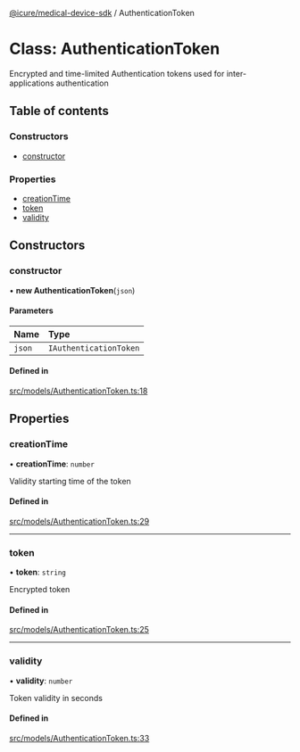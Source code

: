 [@icure/medical-device-sdk](../modules.md) / AuthenticationToken

# Class: AuthenticationToken

Encrypted and time-limited Authentication tokens used for inter-applications authentication

## Table of contents

### Constructors

- [constructor](AuthenticationToken.md#constructor)

### Properties

- [creationTime](AuthenticationToken.md#creationtime)
- [token](AuthenticationToken.md#token)
- [validity](AuthenticationToken.md#validity)

## Constructors

### constructor

• **new AuthenticationToken**(`json`)

#### Parameters

| Name | Type |
| :------ | :------ |
| `json` | `IAuthenticationToken` |

#### Defined in

[src/models/AuthenticationToken.ts:18](https://github.com/icure/icure-medical-device-js-sdk/blob/e20bfa1/src/models/AuthenticationToken.ts#L18)

## Properties

### creationTime

• **creationTime**: `number`

Validity starting time of the token

#### Defined in

[src/models/AuthenticationToken.ts:29](https://github.com/icure/icure-medical-device-js-sdk/blob/e20bfa1/src/models/AuthenticationToken.ts#L29)

___

### token

• **token**: `string`

Encrypted token

#### Defined in

[src/models/AuthenticationToken.ts:25](https://github.com/icure/icure-medical-device-js-sdk/blob/e20bfa1/src/models/AuthenticationToken.ts#L25)

___

### validity

• **validity**: `number`

Token validity in seconds

#### Defined in

[src/models/AuthenticationToken.ts:33](https://github.com/icure/icure-medical-device-js-sdk/blob/e20bfa1/src/models/AuthenticationToken.ts#L33)

